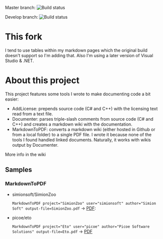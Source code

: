 Master branch: ![Build status](https://travis-ci.org/borjafdezgauna/CoderDocTools.svg?branch=master)

Develop branch: ![Build status](https://travis-ci.org/borjafdezgauna/CoderDocTools.svg?branch=develop)

# This fork

I tend to use tables within my markdown pages which the original build doesn't support so I'm adding that. Also I'm using a later version of Visual Studio & .NET.

# About this project
This project features some tools I wrote to make documenting code a bit easier:

- AddLicense: prepends source code (C# and C++) with the licensing text read from a text file.
- Documenter: parses triple-slash comments from source code (C# and C++) and creates a markdown wiki with the documentation.
- MarkdownToPDF: converts a markdown wiki (either hosted in Github or from a local folder) to a single PDF file. I wrote it because none of the tools I found handled linked documents. Naturally, it works with wikis output by Documenter.

More info in the wiki

## Samples

### MarkdownToPDF
- simionsoft/SimionZoo

  `MarkdownToPDF project="SimionZoo" user="simionsoft" author="Simion Soft" output-file=SimionZoo.pdf` -> [PDF](https://mega.nz/#!PqoEFaoR!uuzuw4vwNfbs69XTLnYaI3BwIp5H7a6jWrNPWTTXwRM):

- picoe/eto

   `MarkdownToPDF project="Eto" user="picoe" author="Picoe Software Solutions" output-file=Eto.pdf` -> [PDF](https://mega.nz/#!yzwSkKQR!Ay5i5z6_MjoyXZeAEAGjABTnoiWTmZiHUvsPvxhp0bc)


